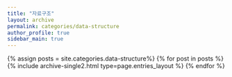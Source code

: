 ```yaml
---
title: "자료구조"
layout: archive
permalink: categories/data-structure
author_profile: true
sidebar_main: true
---
```


{% assign posts = site.categories.data-structure%}
{% for post in posts %} {% include archive-single2.html type=page.entries_layout %} {% endfor %}

